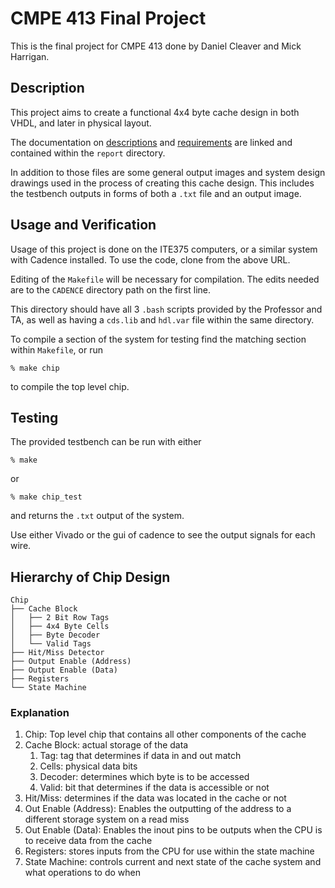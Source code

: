 # CMPE 413 Final Project
This is the final project for CMPE 413 done by Daniel Cleaver and Mick Harrigan.

## Description
This project aims to create a functional 4x4 byte cache design in both VHDL, and later in physical layout.

The documentation on [descriptions](report/project_document.pdf) and [requirements](report/project_waveforms.pdf) are linked and contained within the `report` directory.

In addition to those files are some general output images and system design drawings used in the process of creating this cache design. This includes the testbench outputs in forms of both a `.txt` file and an output image.

## Usage and Verification
Usage of this project is done on the ITE375 computers, or a similar system with Cadence installed. To use the code, clone from the above URL.

Editing of the `Makefile` will be necessary for compilation. The edits needed are to the `CADENCE` directory path on the first line.

This directory should have all 3 `.bash` scripts provided by the Professor and TA, as well as having a `cds.lib` and `hdl.var` file within the same directory.

To compile a section of the system for testing find the matching section within `Makefile`, or run
```
% make chip
```
to compile the top level chip.

## Testing
The provided testbench can be run with either
```
% make
```
or
```
% make chip_test
```

and returns the `.txt` output of the system.

Use either Vivado or the gui of cadence to see the output signals for each wire.
## Hierarchy of Chip Design
```
Chip
├── Cache Block
│   ├── 2 Bit Row Tags
│   ├── 4x4 Byte Cells
│   ├── Byte Decoder
│   └── Valid Tags
├── Hit/Miss Detector
├── Output Enable (Address)
├── Output Enable (Data)
├── Registers
└── State Machine
```
### Explanation
1. Chip: Top level chip that contains all other components of the cache
2. Cache Block: actual storage of the data
   1. Tag: tag that determines if data in and out match
   2. Cells: physical data bits
   3. Decoder: determines which byte is to be accessed
   4. Valid: bit that determines if the data is accessible or not
3. Hit/Miss: determines if the data was located in the cache or not
4. Out Enable (Address): Enables the outputting of the address to a different storage system on a read miss
5. Out Enable (Data): Enables the inout pins to be outputs when the CPU is to receive data from the cache
6. Registers: stores inputs from the CPU for use within the state machine
7. State Machine: controls current and next state of the cache system and what operations to do when